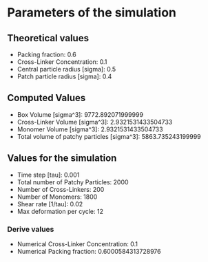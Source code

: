 # Parameters of the simulation

## Theoretical values
- Packing fraction: 0.6
- Cross-Linker Concentration: 0.1
- Central particle radius [sigma]: 0.5
- Patch particle radius [sigma]: 0.4

## Computed Values
- Box Volume [sigma^3]: 9772.892071999999
- Cross-Linker Volume [sigma^3]: 2.9321531433504733
- Monomer Volume [sigma^3]: 2.9321531433504733
- Total volume of patchy particles [sigma^3]: 5863.735243199999

## Values for the simulation
- Time step [tau]: 0.001
- Total number of Patchy Particles: 2000
- Number of Cross-Linkers: 200
- Number of Monomers: 1800
- Shear rate [1/tau]: 0.02
- Max deformation per cycle: 12
### Derive values
- Numerical Cross-Linker Concentration: 0.1
- Numerical Packing fraction: 0.6000584313728976
